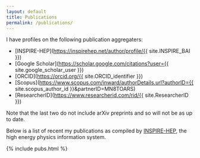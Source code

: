 ```yaml
---
layout: default
title: Publications
permalink: /publications/
---
```


I have profiles on the following publication aggregaters:  

* [INSPIRE-HEP](https://inspirehep.net/author/profile/{{ site.INSPIRE_BAI }}) 
* [Google Scholar](https://scholar.google.com/citations?user={{ site.google_scholar_user }})
* [ORCID](https://orcid.org/{{ site.ORCID_identifier }})  
* [Scopus](https://www.scopus.com/inward/authorDetails.url?authorID={{ site.scopus_author_id }}&partnerID=MN8TOARS)
* [ResearcherID](https://www.researcherid.com/rid/{{ site.ResearcherID }})

Note that the last two do not include arXiv preprints and so will not be as up to date.


Below is a list of recent my publications as compiled by [INSPIRE-HEP](https://inspirehep.net/), the high energy physics information system.

{% include pubs.html %}
